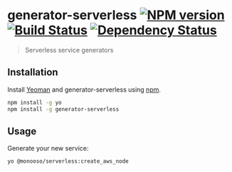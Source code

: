 # generator-serverless [![NPM version][npm-image]][npm-url] [![Build Status][travis-image]][travis-url] [![Dependency Status][daviddm-image]][daviddm-url]
> Serverless service generators

## Installation ##
Install [Yeoman](https://yeoman.io) and generator-serverless using [npm](https://www.npmjs.com/).

```bash
npm install -g yo
npm install -g generator-serverless
```

## Usage ##
Generate your new service:

```bash
yo @monooso/serverless:create_aws_node
```

[npm-image]: https://badge.fury.io/js/@monooso/generator-serverless.svg
[npm-url]: https://npmjs.org/package/@monooso/generator-serverless
[travis-image]: https://travis-ci.org/monooso/generator-serverless.svg?branch=master
[travis-url]: https://travis-ci.org/monooso/generator-serverless
[daviddm-image]: https://david-dm.org/monooso/generator-serverless.svg?theme=shields.io
[daviddm-url]: https://david-dm.org/monooso/generator-serverless

